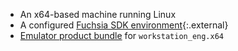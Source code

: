 *   An x64-based machine running Linux
*   A configured [Fuchsia SDK environment][get-started]{:.external}
*   [Emulator product bundle][start-femu] for `workstation_eng.x64`


[get-started]: https://fuchsia.googlesource.com/sdk-samples/getting-started
[start-femu]: /docs/development/tools/ffx/workflows/start-the-fuchsia-emulator.md
[sdk-bug]: https://bugs.fuchsia.dev/p/fuchsia/issues/entry?template=Bazel
